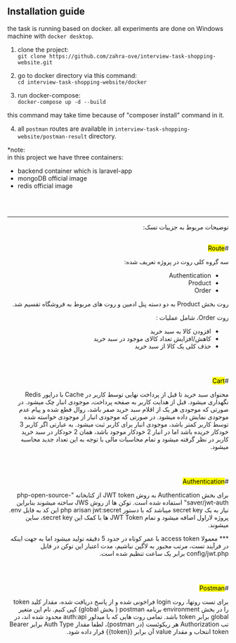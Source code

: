 ## Installation guide

the task is running based on docker.
all experiments are done on Windows machine with `docker desktop`.

1. clone the project:\
   `git clone https://github.com/zahra-ove/interview-task-shopping-website.git`

2. go to docker directory via this command:\
   `cd interview-task-shopping-website/docker`

3. run docker-compose:\
   `docker-compose up -d --build`

this command may take time because of "composer install" command in it.

4. all `postman` routes are available in `interview-task-shopping-website/postman-result` directory.


*note:\
in this project we have three containers:
- backend container which is laravel-app
- mongoDB official image
- redis official image


<br/>
<br/>
<hr/>
<div dir="rtl">
توضیحات مربوط به جزییات تسک:
<br><br>

#<mark>Route</mark>

سه گروه کلی روت در پروژه تعریف شده:
- Authentication
- Product
- Order

روت بخش Product به دو دسته پنل ادمین و روت های مربوط به فروشگاه تقسیم شد.

روت Order، شامل عملیات :
- افزودن کالا به سبد خرید
- کاهش/افزایش تعداد کالای موجود در سبد خرید
- حذف کلی یک کالا از سبد خرید

<br><br>

#<mark>Cart</mark>

محتوای سبد خرید تا قبل از پرداخت نهایی توسط کاربر در Cache با درایور  Redis نگهداری میشود.
قبل از هدایت کاربر به صفحه پرداخت، موجودی انبار چک میشود. در صورتی که موجودی هر یک از اقلام سبد خرید صفر باشد، روال قطع شده و پیام عدم موجودی نمایش داده میشود.
در صورتی که موجودی انبار از موجودی خواسته شده توسط کاربر کمتر باشد، موجودی انبار برای کاربر ثبت میشود. به عبارتی اگر کاربر 3 خودکار خریده باشد اما در انبار 2 خودکار موجود باشد، همان 2 خودکار در سبد خرید کاربر در نظر گرفته میشود و تمام محاسبات مالی با توجه به این تعداد جدید محاسبه میشود.

<br><br>

#<mark>Authentication</mark>

برای بخش  Authentication  به روش JWT token از کتابخانه  "php-open-source-saver/jwt-auth" استفاده شده است.
توکن ها از روش JWS ساخته میشوند بنابراین نیاز به یک  secret key میباشد که با دستور   php arisan jwt:secret  این کد به فایل   env. پروژه لاراول اضافه میشود و تمام JWT Token ها با کمک این  secret key، ساین میشوند.



*** معمولا access token  با عمر کوتاه در حدود 5 دقیقه تولید میشود اما به جهت اینکه در فرآیند تست، مرتب مجبور به لاگین نباشیم، مدت اعتبار این توکن در فایل  config/jwt.php برابر  یک ساعت تنظیم شده است.

<br><br>

#<mark>Postman</mark>

برای تست روتها،
روت  login فراخونی شده و از پاسخ دریافت شده، مقدار کلید  token را در بخش environment برنامه postman ( بخش global) کپی کنیم. نام این متغیر global برابر  token باشد.
تمامی روت هایی که با میدلور  auth:api محدود شده اند، در تب  Authorization هر ریکوئست (در postman)، لطفا مقدار  Auth Type برابر   Bearer token انتخاب و مقدار value آن برابر    {{token}} قرار داده شود.



</div>
